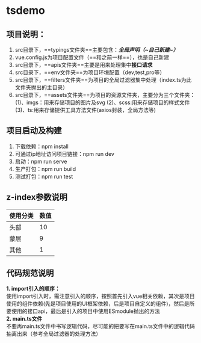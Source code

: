 <!--
 * @Author: Jason
 * @Date: 2019-11-08 14:21:08
 * @version: 
 * @LastEditors: Jason
 * @LastEditTime: 2020-04-22 12:39:09
 * @Descripttion: 
 -->
# tsdemo
## 项目说明：
1. src目录下，==typings文件夹==主要包含：***全局声明（~自己新建~）***
3. vue.config.js为项目配置文件（==和之前一样==），也是自己新建
4. src目录下，==apis文件夹==主要是用来处理集中**接口请求**
5. src目录下，==env文件夹==为项目环境配置（dev,test,pro等）
6. src目录下，==filters文件夹==为项目的全局过滤器集中处理（index.ts为此文件夹抛出的主目录）
7. src目录下，==assets文件夹==为项目的资源文件夹，主要分为三个文件夹：
(1)、imgs：用来存储项目的图片及svg
(2)、scss:用来存储项目的样式文件
(3)、ts:用来存储提供工具方法文件(axios封装，全局方法等)



## 项目启动及构建
1. 下载依赖：npm install
2. 可通过ip地址访问项目链接：npm run dev
3. 启动：npm run serve
4. 生产打包：npm run build
5. 测试打包：npm run test

## z-index参数说明

使用分类 | 数值
---|---
头部 | 10
蒙层 | 9
其他 | 1

## 代码规范说明
**1. import引入的顺序：<br/>**
   使用import引入时，需注意引入的顺序，按照首先引入vue相关依赖，其次是项目使用的组件依赖(先是项目使用的UI框架依赖，后是项目自定义的组件)，然后是所要使用的接口api，最后是引入的项目中使用ESmodule抛出的方法 <br/>
**2. main.ts文件<br/>**
   不要再main.ts文件中书写逻辑代码，尽可能的把要写在main.ts文件中的逻辑代码抽离出来（参考全局过滤器的处理方法）